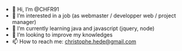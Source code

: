 - 👋 Hi, I’m @CHFR91
- 👀 I’m interested in a job (as webmaster / developper web / project manager)
- 🌱 I’m currently learning java and javascript (jquery, node)
- 💞️ I’m looking to improve my knowledges
- 📫 How to reach me: christophe.hede@gmail.com

<!---
CHFR91/CHFR91 is a ✨ special ✨ repository because its `README.md` (this file) appears on your GitHub profile.
You can click the Preview link to take a look at your changes.
--->
